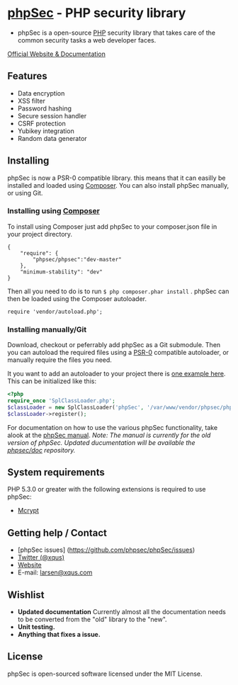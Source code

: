 [phpSec](https://phpseclib.com/) - PHP security library
=======================================================
* phpSec is a open-source [PHP](http://php.net) security library that takes care
  of the common security tasks a web developer faces.
  
[Official Website & Documentation](https://phpseclib.com/)

Features
--------
* Data encryption
* XSS filter
* Password hashing
* Secure session handler
* CSRF protection
* Yubikey integration
* Random data generator

Installing
---------------
phpSec is now a PSR-0 compatible library. this means that it can easilly be installed and loaded using [Composer](http://getcomposer.org/doc/00-intro.md).
You can also install phpSec manually, or using Git.

### Installing using [Composer](http://getcomposer.org/doc/00-intro.md)
To install using Composer just add phpSec to your composer.json file in your project directory.
```
{
    "require": {
        "phpsec/phpsec":"dev-master"
    },
    "minimum-stability": "dev"
}
```

Then all you need to do is to run `$ php composer.phar install` .
phpSec can then be loaded using the Composer autoloader.

`require 'vendor/autoload.php';`

### Installing manually/Git
Download, checkout or peferrably add phpSec as a Git submodule. Then you can autoload the required files using a
[PSR-0](https://github.com/php-fig/fig-standards/blob/master/accepted/PSR-0.md) compatible autoloader, or manually require the files you need.

It you want to add an autoloader to your project there is [one example here](http://gist.github.com/221634).
This can be initialized like this:

```php
<?php
require_once 'SplClassLoader.php';
$classLoader = new SplClassLoader('phpSec', '/var/www/vendor/phpsec/phpsec/lib');
$classLoader->register();
```

For documentation on how to use the various phpSec functionality, take alook at the [phpSec manual](https://phpseclib.com/manual). 
*Note: The manual is currently for the old version of phpSec. Updated ducumentation will be available the [phpsec/doc](https://github.com/phpsec/doc) repository.*

System requirements
-------------------
PHP 5.3.0 or greater with the following extensions is required to use phpSec:

* [Mcrypt](http://no.php.net/manual/en/mcrypt.installation.php)

Getting help / Contact
----------------------
 * [phpSec issues] (https://github.com/phpsec/phpSec/issues)
 * [Twitter (@xqus)](http://twitter.com/xqus)
 * [Website](https://phpseclib.com)
 * E-mail: larsen@xqus.com

Wishlist
--------
 * **Updated documentation**
   Currently almost all the documentation needs to be converted from the "old" library to the "new".
 * **Unit testing.**
 * **Anything that fixes a issue.**

License
-------
phpSec is open-sourced software licensed under the MIT License.
